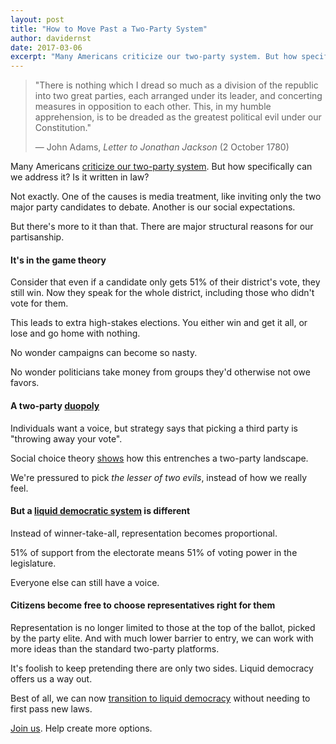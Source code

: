 ```yaml
---
layout: post
title: "How to Move Past a Two-Party System"
author: davidernst
date: 2017-03-06
excerpt: "Many Americans criticize our two-party system. But how specifically could we address it? Is it written in law?"
---
```


> "There is nothing which I dread so much as a division of the republic into two great parties, each arranged under its leader, and concerting measures in opposition to each other. This, in my humble apprehension, is to be dreaded as the greatest political evil under our Constitution."
>
> — John Adams, _Letter to Jonathan Jackson_ (2 October 1780)

Many Americans [criticize our two-party system](https://twitter.com/search?q=%22two%20party%22&src=typd). But how specifically can we address it? Is it written in law?

Not exactly. One of the causes is media treatment, like inviting only the two major party candidates to debate. Another is our social expectations.

But there's more to it than that. There are major structural reasons for our partisanship.

#### It's in the game theory

Consider that even if a candidate only gets 51% of their district's vote, they still win. Now they speak for the whole district, including those who didn't vote for them.

This leads to extra high-stakes elections. You either win and get it all, or lose and go home with nothing.

No wonder campaigns can become so nasty.

No wonder politicians take money from groups they'd otherwise not owe favors.

#### A two-party [duopoly](/assets/article_images/2017-03-06-how-to-move-past-two-parties/duopoly.gif)

Individuals want a voice, but strategy says that picking a third party is "throwing away your vote".

Social choice theory [shows](http://zesty.ca/voting/sim/) how this entrenches a two-party landscape.

We're pressured to pick *the lesser of two evils*, instead of how we really feel.

#### But a [liquid democratic system](/2016/09/21/what-is-liquid-democracy/) is different

Instead of winner-take-all, representation becomes proportional. 

51% of support from the electorate means 51% of voting power in the legislature.

Everyone else can still have a voice.

#### Citizens become free to choose representatives right for them

Representation is no longer limited to those at the top of the ballot, picked by the party elite. And with much lower barrier to entry, we can work with more ideas than the standard two-party platforms.

It's foolish to keep pretending there are only two sides. Liquid democracy offers us a way out.

Best of all, we can now [transition to liquid democracy](/2017/11/06/announcing-united-vote/) without needing to first pass new laws.

[Join us](https://united.vote/join). Help create more options.
